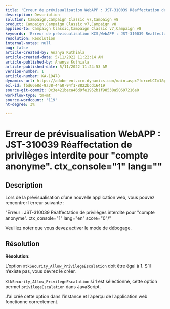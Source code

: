 ```yaml
---
title: 'Erreur de prévisualisation WebAPP : JST-310039 Réaffectation de privilèges interdite pour "compte anonyme". ctx_console="1" lang="'
description: Description
solution: Campaign,Campaign Classic v7,Campaign v8
product: Campaign,Campaign Classic v7,Campaign v8
applies-to: Campaign Classic,Campaign Classic v7,Campaign v8
keywords: 'Erreur de prévisualisation KCS,WebAPP : JST-310039 Réaffectation de privilèges interdite pour "compte anonyme". ctx_console="1" lang="'
resolution: Resolution
internal-notes: null
bug: false
article-created-by: Ananya Kuthiala
article-created-date: 5/11/2022 11:22:14 AM
article-published-by: Ananya Kuthiala
article-published-date: 5/11/2022 11:24:53 AM
version-number: 1
article-number: KA-19478
dynamics-url: https://adobe-ent.crm.dynamics.com/main.aspx?forceUCI=1&pagetype=entityrecord&etn=knowledgearticle&id=d8560f95-1cd1-ec11-a7b5-0022480a8e40
exl-id: fbd66e8d-9a38-44a0-94f1-8822bcd16419
source-git-commit: 0c3e421beca46d9fe1952b1f98538a50697216a0
workflow-type: tm+mt
source-wordcount: '119'
ht-degree: 3%

---
```


# Erreur de prévisualisation WebAPP : JST-310039 Réaffectation de privilèges interdite pour &quot;compte anonyme&quot;. ctx_console=&quot;1&quot; lang=&quot;&quot;

## Description


Lors de la prévisualisation d’une nouvelle application web, vous pouvez rencontrer l’erreur suivante :

&quot;Erreur : JST-310039 Réaffectation de privilèges interdite pour &quot;compte anonyme&quot;. ctx_console=&quot;1&quot; lang=&quot;en&quot; score=&quot;0&quot;/&quot;

Veuillez noter que vous devez activer le mode de débogage.


## Résolution


<b>Résolution:</b>

L’option `XtkSecurity_Allow_PrivilegeEscalation` doit être égal à 1. S’il n’existe pas, vous devrez le créer.

`XtkSecurity_Allow_PrivilegeEscalation` si 1 est sélectionné, cette option permet `privilegeEscalation` dans JavaScript.

J’ai créé cette option dans l’instance et l’aperçu de l’application web fonctionne correctement.
